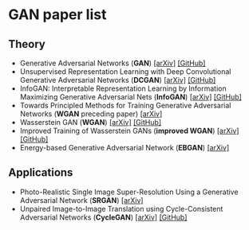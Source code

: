 # GAN paper list

## Theory
* Generative Adversarial Networks (**GAN**) [[arXiv]](https://arxiv.org/abs/1406.2661) [[GitHub]](https://github.com/goodfeli/adversarial)
* Unsupervised Representation Learning with Deep Convolutional Generative Adversarial Networks (**DCGAN**) [[arXiv]](https://arxiv.org/abs/1511.06434) [[GitHub]](https://github.com/soumith/dcgan.torch)
* InfoGAN: Interpretable Representation Learning by Information Maximizing Generative Adversarial Nets (**InfoGAN**)
[[arXiv]](https://arxiv.org/abs/1606.03657)
[[GitHub]](https://github.com/openai/InfoGAN)
* Towards Principled Methods for Training Generative Adversarial Networks (**WGAN** preceding paper)
[[arXiv]](https://arxiv.org/abs/1701.04862)
* Wasserstein GAN (**WGAN**)
[[arXiv]](https://arxiv.org/abs/1701.07875)
[[GitHub]](https://github.com/martinarjovsky/WassersteinGAN)
* Improved Training of Wasserstein GANs (**improved WGAN**)
[[arXiv]](https://arxiv.org/abs/1704.00028)
[[GitHub]](https://github.com/igul222/improved_wgan_training) 
* Energy-based Generative Adversarial Network (**EBGAN**)
[[arXiv]](https://arxiv.org/abs/1609.03126)


## Applications
* Photo-Realistic Single Image Super-Resolution Using a Generative Adversarial Network (**SRGAN**)
[[arXiv]](https://arxiv.org/abs/1609.04802)
* Unpaired Image-to-Image Translation using Cycle-Consistent Adversarial Networks (**CycleGAN**)
[[arXiv]](https://arxiv.org/abs/1703.10593)
[[GitHub]](https://github.com/junyanz/CycleGAN)
